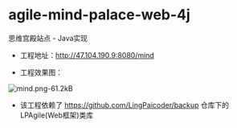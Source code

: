 # agile-mind-palace-web-4j
思维宫殿站点 - Java实现

+ 工程地址：http://47.104.190.9:8080/mind

+ 工程效果图：
 
 ![mind.png-61.2kB][1]

+ 该工程依赖了 https://github.com/LingPaicoder/backup 仓库下的LPAgile(Web框架)类库


  [1]: http://static.zybuluo.com/LingPai/84gr1xhnhbfy3mil5ryy3xys/mind.png
